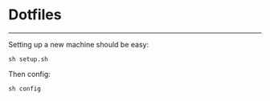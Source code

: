 # Dotfiles
---

Setting up a new machine should be easy:

```
sh setup.sh
```

Then config:

```
sh config
```
